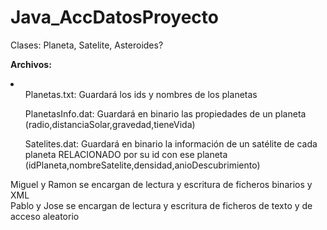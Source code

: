 <h1>Java_AccDatosProyecto</h1>

Clases: Planeta, Satelite, Asteroides?

<b>Archivos: </b>

<li>
  <ul>Planetas.txt: Guardará los ids y nombres de los planetas</ul>
  <ul>PlanetasInfo.dat: Guardará en binario las propiedades de un planeta (radio,distanciaSolar,gravedad,tieneVida)</ul>
  <ul>Satelites.dat: Guardará en binario la información de un satélite de cada planeta RELACIONADO por su id con ese planeta (idPlaneta,nombreSatelite,densidad,anioDescubrimiento)</ul>
</li>

Miguel y Ramon se encargan de lectura y escritura de ficheros binarios y XML <br>
Pablo y Jose se encargan de lectura y escritura de ficheros de texto y de acceso aleatorio


